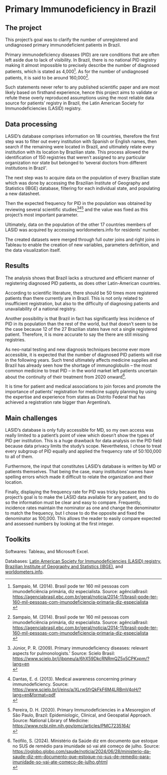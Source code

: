 # Primary Immunodeficiency in Brazil

## The project
This project’s goal was to clarify the number of unregistered and undiagnosed primary immunodeficient patients in Brazil. </br>

Primary immunodeficiency diseases (PID) are rare conditions that are often left aside due to lack of visibility. In Brazil, there is no national PID registry making it almost impossible to precisely describe the number of diagnosed patients, which is stated as 4,000[^1]. As for the number of undiagnosed patients, it is said to be around 160,000[^1].</br>

Such statements never refer to any published scientific paper and are most likely based on firsthand experience, hence this project aims to validate or refute these overly reproduced assumptions using the most reliable data source for patients’ registry in Brazil, the Latin American Society for Immunodeficiencies (LASID) registry.</br>

## Data processing
LASID’s database comprises information on 18 countries, therefore the first step was to filter out every institution with Spanish or English names, then search if the remaining were located in Brazil, and ultimately relate every institution with its location by Brazilian state. This process allowed the identification of 150 registries that weren’t assigned to any particular organization nor state but belonged to ‘several doctors from different institutions in Brazil'.</br>

The next step was to acquire data on the population of every Brazilian state which was done by accessing the Brazilian Institute of Geography and Statistics (IBGE) database, filtering for each individual state, and populating a new datasheet.</br>

Then the expected frequency for PID in the population was obtained by reviewing several scientific studies[^2][^3][^4] and the value was fixed as this project’s most important parameter.</br>

Ultimately, data on the population of the other 17 countries members of LASID was acquired by accessing worldometers.info for residents’ number.</br>

The created datasets were merged through full outer joins and right joins in Tableau to enable the creation of new variables, parameters definition, and the data visualization itself.</br>

## Results
The analysis shows that Brazil lacks a structured and efficient manner of registering diagnosed PID patients, as does other Latin-American countries.</br>

According to scientific literature, there should be 50 times more registered patients than there currently are in Brazil. This is not only related to insufficient registration, but also to the difficulty of diagnosing patients and unavailability of a national registry.</br>

Another possibility is that Brazil in fact has significantly less incidence of PID in its population than the rest of the world, but that doesn’t seem to be the case because 12 of the 27 Brazilian states have not a single registered patient. Therefore, it is more accurate to say the there are still missing registries.</br>

As neo-natal testing and new diagnosis techniques become ever more accessible, it is expected that the number of diagnosed PID patients will rise in the following years. Such trend ultimately affects medicine supplies and Brazil has already seen how the shortage of immunoglobulin – the most common medicine to treat PID – in the world market left patients uncertain about the continuity of their treatment from 2020 onward[^5].</br>

It is time for patient and medical associations to join forces and promote the importance of patients’ registration for medicine supply planning by using the expertise and experience from states as Distrito Federal that has achieved a registration rate bigger than Argentina’s.</br>

## Main challenges
LASID’s database is only fully accessible for MD, so my own access was really limited to a patient’s point of view which doesn’t show the types of PID per institution. This is a huge drawback for data analysis on the PID field because data privacy limits the study’s scope. Nevertheless, I chose to treat every subgroup of PID equally and applied the frequency rate of 50:100,000 to all of them.</br>

Furthermore, the input that constitutes LASID’s database is written by MD or patients themselves. That being the case, many institutions’ names have spelling errors which made it difficult to relate the organization and their location.</br>

Finally, displaying the frequency rate for PID was tricky because this project’s goal is to make the LASID data available for any patient, and to do so the information must be clear and easy to compare. Frequently, incidence rates maintain the nominator as one and change the denominator to match the frequency, but I chose to do the opposite and fixed the denominator as 100,000. This allows the reader to easily compare expected and assessed numbers by looking at the first integer.</br>

## Toolkits
Softwares: Tableau, and Microsoft Excel.</br>

Databases: [Latin American Society for Immunodeficiencies (LASID) registry](https://lasidregistry.org/), [Brazilian Institute of Geography and Statistics (IBGE)](https://cidades.ibge.gov.br/brasil/panorama), and [worldometers.info](https://www.worldometers.info/world-population/).</br>


[^1]: Sampaio, M. (2014). Brasil pode ter 160 mil pessoas com imunodeficiência primária, diz especialista. Source: agênciaBrasil: https://agenciabrasil.ebc.com.br/geral/noticia/2014-11/brasil-pode-ter-160-mil-pessoas-com-imunodeficiencia-primaria-diz-especialista</br>
[^3]: Dantas, E. d. (2013). Medical awareness concerning primary immunodeficiency. Source: https://www.scielo.br/j/eins/a/XLrwSfrQkFkF6M4LRBmV4pH/?lang=en&format=pdf</br>
[^2]: Júnior, P. R. (2009). Primary immunodeficiency diseases: relevant aspects for pulmonologists.' Source: Scielo Brasil: https://www.scielo.br/j/jbpneu/a/6hX59DkcRNRmQZ5x5CPKxpm/?lang=en</br>
[^4]: Pereira, D. H. (2020). Primary Immunodeficiencies in a Mesoregion of São Paulo, Brazil: Epidemiologic, Clinical, and Geospatial Approach. Source: National Library of Medicine: https://www.ncbi.nlm.nih.gov/pmc/articles/PMC7235164/</br>
[^5]: Teófilo, S. (2024). Ministério da Saúde diz em documento que estoque no SUS de remédio para imunidade só vai até começo de julho. Source: https://oglobo.globo.com/saude/noticia/2024/06/28/ministerio-da-saude-diz-em-documento-que-estoque-no-sus-de-remedio-para-imunidade-so-vai-ate-comeco-de-julho.ghtml</br>
